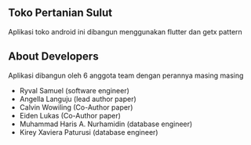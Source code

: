 ## Toko Pertanian Sulut 

Aplikasi toko android ini dibangun menggunakan flutter dan getx pattern 


## About Developers 
Aplikasi dibangun oleh 6 anggota team dengan perannya masing masing 
- Ryval Samuel (software engineer) 
- Angella Languju (lead author paper)
- Calvin Wowiling (Co-Author paper)
- Eiden Lukas (Co-Author paper)
- Muhammad Haris A. Nurhamidin (database engineer)
- Kirey Xaviera Paturusi (database engineer)
